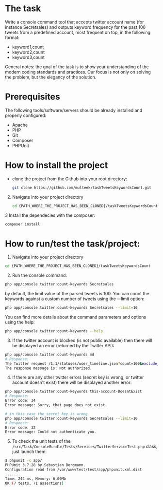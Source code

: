 # The task
Write a console command tool that accepts twitter account name (for instance Secretsales) and outputs keyword frequency for the past 100 tweets from a predefined account, most frequent on top, in the following format: 
- keyword1,count 
- keyword2,count 
- keyword3,count 

General notes: the goal of the task is to show your understanding of the modern coding standards and practices. Our focus is not only on solving the problem, but the elegancy of the solution. 

# Prerequisites
The following tools/software/servers should be already installed and properly configured:
- Apache
- PHP
- Git
- Composer
- PHPUnit

# How to install the project
-   clone the project from the Github into your root directory:
    ```sh
    git clone https://github.com/multeek/taskTweetsKeywordsCount.git
    ```
2. Navigate into your project directory
   ```sh
   cd {PATH_WHERE_THE_PROJECT_HAS_BEEN_CLONED}/taskTweetsKeywordsCount
   ```
3 Install the dependecies with the composer:
```sh
composer install
```

# How to run/test the task/project:
1. Navigate into your project directory
```sh
cd {PATH_WHERE_THE_PROJECT_HAS_BEEN_CLONED}/taskTweetsKeywordsCount
```
2. Run the console command:
```sh
php app/console twitter:count-keywords Secretsales
```
by default, the limit value of the parsed tweets is 100. You can count the keywords against a custom number of tweets using the --limit option:
```sh
php app/console twitter:count-keywords Secretsales --limit=10
```
You can find more details about the command parameters and options using the help:
```sh
php app/console twitter:count-keywords --help
```
3. If the twitter account is blocked (is not public available) then there will be displayed an error (returned by the Twitter API):
```sh
php app/console twitter:count-keywords md
# Response:
The Twitter request /1.1/statuses/user_timeline.json?count=100&exclude_replies=true&include_rts=false&screen_name=md&trim_user=true failed! 
The response message is: Not authorized.
```
4. If there are any other twitter errors (secret key is wrong, or twitter account doesn't exist) there will be displayed another error:
```sh
php app/console twitter:count-keywords this-account-DoesntExist
# Response:
Error code: 34
Error message: Sorry, that page does not exist.
```
```sh
# in this case the secret key is wrong
php app/console twitter:count-keywords Secretsales --limit=10
# Response:
Error code: 32
Error message: Could not authenticate you.
```
5. To check the unit tests of the `/src/Task/ConsoleBundle/Tests/Services/TwitterServiceTest.php` class, just launch them:
```sh
$ phpunit -c app/
PHPUnit 3.7.28 by Sebastian Bergmann.
Configuration read from /var/www/test/test/app/phpunit.xml.dist
.......
Time: 244 ms, Memory: 6.00Mb
OK (7 tests, 71 assertions)
```
